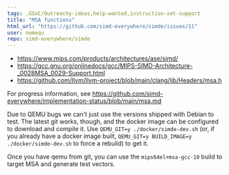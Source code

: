 ```yaml
---
tags: ,GSoC/Outreachy-ideas,help-wanted,instruction-set-support
title: "MSA functions"
html_url: "https://github.com/simd-everywhere/simde/issues/11"
user: nemequ
repo: simd-everywhere/simde
---
```


 * https://www.mips.com/products/architectures/ase/simd/
 * https://gcc.gnu.org/onlinedocs/gcc/MIPS-SIMD-Architecture-_0028MSA_0029-Support.html
 * https://github.com/llvm/llvm-project/blob/main/clang/lib/Headers/msa.h

For progress information, see https://github.com/simd-everywhere/implementation-status/blob/main/msa.md

Due to QEMU bugs we can't just use the versions shipped with Debian to test.  The latest git works, though, and the docker image can be configured to download and compile it.  Use `QEMU_GIT=y ./docker/simde-dev.sh` (or, if you already have a docker image built, `QEMU_GIT=y BUILD_IMAGE=y ./docker/simde-dev.sh` to force a rebuild) to get it.

Once you have qemu from git, you can use the `mips64el+msa-gcc-10` build to target MSA and generate test vectors.